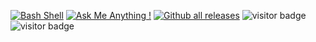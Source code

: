 


[![Bash Shell](https://badges.frapsoft.com/bash/v1/bash.png?v=103)](https://github.com/ellerbrock/open-source-badges/)
[![Ask Me Anything !](https://img.shields.io/badge/Ask%20me-anything-1abc9c.svg)](https://GitHub.com/Naereen/ama)
[![Github all releases](https://img.shields.io/github/downloads/Naereen/StrapDown.js/total.svg)](https://GitHub.com/mortalis91/StrapDown.js/releases/)
![visitor badge](https://visitor-badge.glitch.me/badge?page_id=mortalis91.visitor-badge)
![visitor badge](https://visitor-badge.glitch.me/badge?page_id=mortalis91.visitor-badge&left_text=My%20Page%20Visitors)
